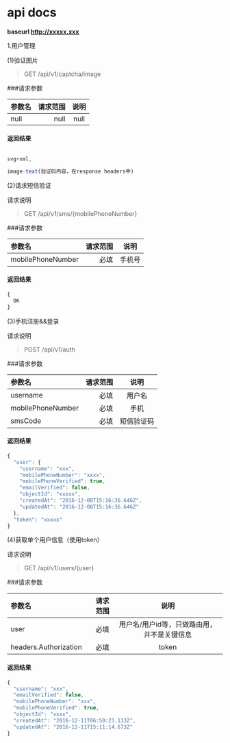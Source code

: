 # api docs

**baseurl  http://xxxxx.xxx**

1.用户管理

(1)验证图片

>GET /api/v1/captcha/image

###请求参数

| 参数名    |  请求范围| 说明 |
| :-------- | --------:| :--: |
| null  | null |  null   |

#### 返回结果

```javascript

svg+xml,

image-text(验证码内容，在response headers中)

```

(2)请求短信验证

请求说明

>GET /api/v1/sms/{mobilePhoneNumber}

###请求参数

| 参数名    |  请求范围| 说明 |
| :-------- | --------:| :--: |
| mobilePhoneNumber  | 必填 |  手机号   |

#### 返回结果

```javascript
{
  OK
}
```

(3)手机注册&&登录

请求说明

>POST /api/v1/auth

###请求参数

| 参数名    |  请求范围| 说明 |
| :-------- | --------:| :--: |
| username  | 必填 |  用户名   |
| mobilePhoneNumber | 必填 | 手机  |
| smsCode     | 必填 | 短信验证码 |

#### 返回结果

```javascript
{
  "user": {
    "username": "xxx",
    "mobilePhoneNumber": "xxxx",
    "mobilePhoneVerified": true,
    "emailVerified": false,
    "objectId": "xxxxx",
    "createdAt": "2016-12-08T15:16:36.646Z",
    "updatedAt": "2016-12-08T15:16:36.646Z"
  },
  "token": "xxxxx"
}
```

(4)获取单个用户信息（使用token）

请求说明

>GET /api/v1/users/{user}

###请求参数

| 参数名    |  请求范围| 说明 |
| :-------- | --------:| :--: |
| user  | 必填 |  用户名/用户id等，只做路由用， 并不是关键信息   |
| headers.Authorization  | 必填 |  token   |


#### 返回结果

```javascript
{
  "username": "xxx",
  "emailVerified": false,
  "mobilePhoneNumber": "xxx",
  "mobilePhoneVerified": true,
  "objectId": "xxxx",
  "createdAt": "2016-12-11T06:50:23.133Z",
  "updatedAt": "2016-12-11T15:11:14.673Z"
}
```